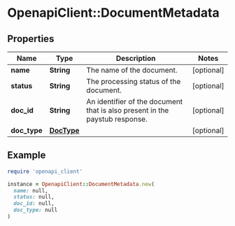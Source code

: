 # OpenapiClient::DocumentMetadata

## Properties

| Name | Type | Description | Notes |
| ---- | ---- | ----------- | ----- |
| **name** | **String** | The name of the document. | [optional] |
| **status** | **String** | The processing status of the document. | [optional] |
| **doc_id** | **String** | An identifier of the document that is also present in the paystub response. | [optional] |
| **doc_type** | [**DocType**](DocType.md) |  | [optional] |

## Example

```ruby
require 'openapi_client'

instance = OpenapiClient::DocumentMetadata.new(
  name: null,
  status: null,
  doc_id: null,
  doc_type: null
)
```

